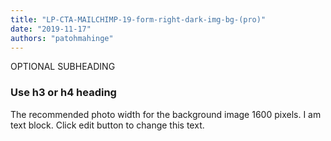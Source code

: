 ```yaml
---
title: "LP-CTA-MAILCHIMP-19-form-right-dark-img-bg-(pro)"
date: "2019-11-17"
authors: "patohmahinge"
---
```


OPTIONAL SUBHEADING

### Use h3 or h4 heading

The recommended photo width for the background image 1600 pixels. I am text block. Click edit button to change this text.
